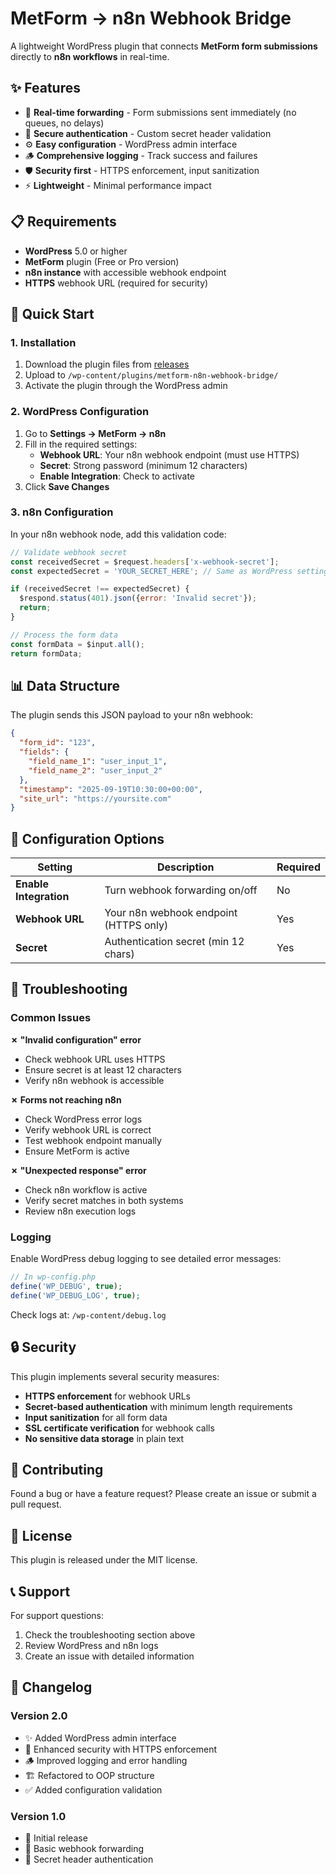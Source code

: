 # MetForm → n8n Webhook Bridge

A lightweight WordPress plugin that connects **MetForm form submissions** directly to **n8n workflows** in real-time.

## ✨ Features

- 🔄 **Real-time forwarding** - Form submissions sent immediately (no queues, no delays)
- 🔐 **Secure authentication** - Custom secret header validation
- ⚙️ **Easy configuration** - WordPress admin interface
- 🪵 **Comprehensive logging** - Track success and failures
- 🛡️ **Security first** - HTTPS enforcement, input sanitization
- ⚡ **Lightweight** - Minimal performance impact

## 📋 Requirements

- **WordPress** 5.0 or higher
- **MetForm** plugin (Free or Pro version)
- **n8n instance** with accessible webhook endpoint
- **HTTPS** webhook URL (required for security)

## 🚀 Quick Start

### 1. Installation

1. Download the plugin files from [releases](https://github.com/ibernabel/metform-n8n-webhook-bridge/releases)
2. Upload to `/wp-content/plugins/metform-n8n-webhook-bridge/`
3. Activate the plugin through the WordPress admin

### 2. WordPress Configuration

1. Go to **Settings → MetForm → n8n**
2. Fill in the required settings:
   - **Webhook URL**: Your n8n webhook endpoint (must use HTTPS)
   - **Secret**: Strong password (minimum 12 characters)
   - **Enable Integration**: Check to activate
3. Click **Save Changes**

### 3. n8n Configuration

In your n8n webhook node, add this validation code:

```javascript
// Validate webhook secret
const receivedSecret = $request.headers['x-webhook-secret'];
const expectedSecret = 'YOUR_SECRET_HERE'; // Same as WordPress settings

if (receivedSecret !== expectedSecret) {
  $respond.status(401).json({error: 'Invalid secret'});
  return;
}

// Process the form data
const formData = $input.all();
return formData;
```

## 📊 Data Structure

The plugin sends this JSON payload to your n8n webhook:

```json
{
  "form_id": "123",
  "fields": {
    "field_name_1": "user_input_1",
    "field_name_2": "user_input_2"
  },
  "timestamp": "2025-09-19T10:30:00+00:00",
  "site_url": "https://yoursite.com"
}
```

## 🔧 Configuration Options

| Setting | Description | Required |
|---------|-------------|----------|
| **Enable Integration** | Turn webhook forwarding on/off | No |
| **Webhook URL** | Your n8n webhook endpoint (HTTPS only) | Yes |
| **Secret** | Authentication secret (min 12 chars) | Yes |

## 🐛 Troubleshooting

### Common Issues

**✗ "Invalid configuration" error**
- Check webhook URL uses HTTPS
- Ensure secret is at least 12 characters
- Verify n8n webhook is accessible

**✗ Forms not reaching n8n**
- Check WordPress error logs
- Verify webhook URL is correct
- Test webhook endpoint manually
- Ensure MetForm is active

**✗ "Unexpected response" error**
- Check n8n workflow is active
- Verify secret matches in both systems
- Review n8n execution logs

### Logging

Enable WordPress debug logging to see detailed error messages:

```php
// In wp-config.php
define('WP_DEBUG', true);
define('WP_DEBUG_LOG', true);
```

Check logs at: `/wp-content/debug.log`

## 🔒 Security

This plugin implements several security measures:

- **HTTPS enforcement** for webhook URLs
- **Secret-based authentication** with minimum length requirements
- **Input sanitization** for all form data
- **SSL certificate verification** for webhook calls
- **No sensitive data storage** in plain text

## 🤝 Contributing

Found a bug or have a feature request? Please create an issue or submit a pull request.

## 📄 License

This plugin is released under the MIT license.

## 📞 Support

For support questions:
1. Check the troubleshooting section above
2. Review WordPress and n8n logs
3. Create an issue with detailed information

## 🔄 Changelog

### Version 2.0
- ✨ Added WordPress admin interface
- 🔐 Enhanced security with HTTPS enforcement
- 🪵 Improved logging and error handling
- 🏗️ Refactored to OOP structure
- ✅ Added configuration validation

### Version 1.0
- 🎉 Initial release
- 🔄 Basic webhook forwarding
- 🔐 Secret header authentication
